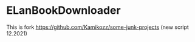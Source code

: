 # ELanBookDownloader
This is fork https://github.com/Kamikozz/some-junk-projects
(new script 12.2021)
